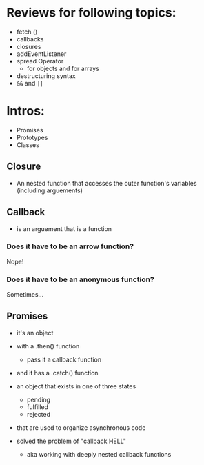 # Reviews for following topics:

- fetch ()
- callbacks
- closures
- addEventListener
- spread Operator
  - for objects and for arrays
- destructuring syntax
- `&&` and `||`

# Intros:

- Promises
- Prototypes
- Classes

## Closure

- An nested function that accesses the outer function's variables (including arguements)

## Callback

- is an arguement that is a function

### Does it have to be an arrow function?

Nope!

### Does it have to be an anonymous function?

Sometimes...

## Promises

- it's an object
- with a .then() function
  - pass it a callback function
- and it has a .catch() function

- an object that exists in one of three states
  - pending
  - fulfilled
  - rejected
- that are used to organize asynchronous code
- solved the problem of "callback HELL"
  - aka working with deeply nested callback functions
